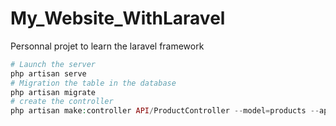 # My_Website_WithLaravel
Personnal projet to learn the laravel framework


```php 
# Launch the server 
php artisan serve
# Migration the table in the database 
php artisan migrate
# create the controller 
php artisan make:controller API/ProductController --model=products --api
```



